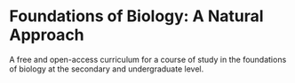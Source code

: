 # Foundations of Biology: A Natural Approach
A free and open-access curriculum for a course of study in the foundations of biology at the secondary and undergraduate level.
